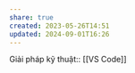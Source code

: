 ```yaml
---
share: true
created: 2023-05-26T14:51
updated: 2024-09-01T16:26
---
```

Giải pháp kỹ thuật:: [[VS Code]]